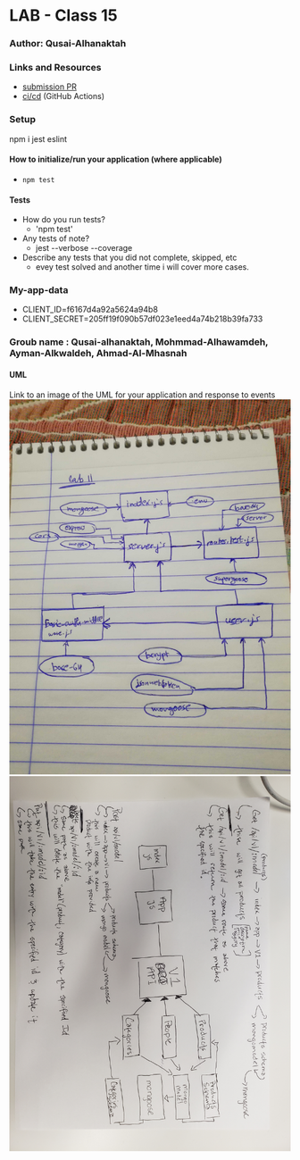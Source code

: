 # LAB - Class 15

### Author: Qusai-Alhanaktah

### Links and Resources

- [submission PR](https://github.com/401-advanced-javascript-qusaiAlhanaktah/authenticated-api-server/pull/1)
- [ci/cd](https://github.com/401-advanced-javascript-qusaiAlhanaktah/authenticated-api-server/actions) (GitHub Actions)

### Setup
npm i jest eslint

#### How to initialize/run your application (where applicable)

- `npm test`

#### Tests

- How do you run tests?
     - 'npm test'
- Any tests of note?
     - jest --verbose --coverage
- Describe any tests that you did not complete, skipped, etc
     - evey test solved and another time i will cover more cases.
### My-app-data
- CLIENT_ID=f6167d4a92a5624a94b8
- CLIENT_SECRET=205ff19f090b57df023e1eed4a74b218b39fa733
### Groub name : Qusai-alhanaktah, Mohmmad-Alhawamdeh, Ayman-Alkwaldeh, Ahmad-Al-Mhasnah
#### UML
Link to an image of the UML for your application and response to events
![White-Board](assets/basic-auth.jpg)
![White-Board](assets/api-server.jpg)